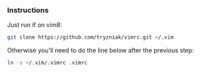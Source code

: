 ### Instructions

Just run if on vim8:
```bash
git clone https://github.com/tryzniak/vimrc.git ~/.vim
```

Otherwise you'll need to do the line below after the previous step:
```bash
ln -s ~/.vim/.vimrc .vimrc
```

